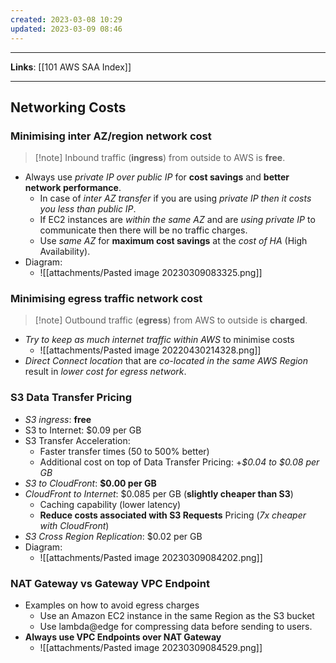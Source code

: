 ```yaml
---
created: 2023-03-08 10:29
updated: 2023-03-09 08:46
---
```

---
**Links**: [[101 AWS SAA Index]]

---
## Networking Costs
### Minimising inter AZ/region network cost
> [!note] Inbound traffic (**ingress**) from outside to AWS is **free**.

-  Always use *private IP over public IP* for **cost savings** and **better network performance**.
	- In case of *inter AZ transfer* if you are using *private IP then it costs you less than public IP*.
	- If EC2 instances are *within the same AZ* and are *using private IP* to communicate then there will be no traffic charges.
	- Use *same AZ* for **maximum cost savings** at the *cost of HA* (High Availability).
- Diagram:
	- ![[attachments/Pasted image 20230309083325.png]]

### Minimising egress traffic network cost
> [!note] Outbound traffic (**egress**) from AWS to outside is **charged**.

- *Try to keep as much internet traffic within AWS* to minimise costs
	- ![[attachments/Pasted image 20220430214328.png]]
- *Direct Connect location* that are *co-located in the same AWS Region*
result in *lower cost for egress network*.

### S3 Data Transfer Pricing
- *S3 ingress*: **free**
- S3 to Internet: $0.09 per GB
- S3 Transfer Acceleration:
	- Faster transfer times (50 to 500% better)
	- Additional cost on top of Data Transfer Pricing: +*$0.04 to $0.08 per GB*
- *S3 to CloudFront*: **$0.00 per GB**
- *CloudFront to Internet*: $0.085 per GB (**slightly cheaper than S3**)
	- Caching capability (lower latency)
	- **Reduce costs associated with S3 Requests** Pricing (*7x cheaper with CloudFront*)
- *S3 Cross Region Replication*: $0.02 per GB
- Diagram:
	- ![[attachments/Pasted image 20230309084202.png]]

### NAT Gateway vs Gateway VPC Endpoint
- Examples on how to avoid egress charges
	- Use an Amazon EC2 instance in the same Region as the S3 bucket
	- Use lambda@edge for compressing data before sending to users.
- **Always use VPC Endpoints over NAT Gateway**
	- ![[attachments/Pasted image 20230309084529.png]]